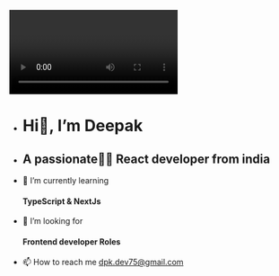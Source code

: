 <video>https://github.com/user-attachments/assets/156102de-cc93-405c-a7b1-3a25b87597d1</video>
-  <h1>Hi👋, I’m Deepak</h1>
-  <h2>A passionate👨‍💻 React developer from india</h2>
- 🌱 I’m currently learning <h4>TypeScript & NextJs</h4>
- 👀 I’m looking for <h4>Frontend developer Roles</h4>
- 📫 How to reach me dpk.dev75@gmail.com

<!---
dsWorld000/dsWorld000 is a ✨ special ✨ repository because its `README.md` (this file) appears on your GitHub profile.
You can click the Preview link to take a look at your changes.
--->
